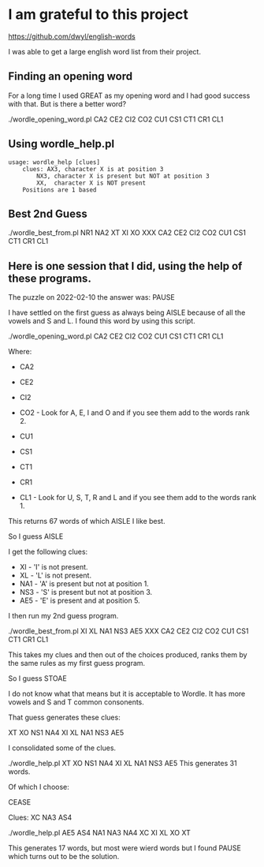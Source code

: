 # I am grateful to this project

https://github.com/dwyl/english-words

I was able to get a large english word list from their project.

## Finding an opening word

For a long time I used GREAT as my opening word and I had good success with that.  But is there a better word?

./wordle_opening_word.pl CA2 CE2 CI2 CO2 CU1 CS1 CT1 CR1 CL1

## Using wordle_help.pl

    usage: wordle_help [clues]
        clues: AX3, character X is at position 3
            NX3, character X is present but NOT at position 3
            XX,  character X is NOT present
        Positions are 1 based

## Best 2nd Guess

./wordle_best_from.pl NR1 NA2 XT XI XO XXX CA2 CE2 CI2 CO2 CU1 CS1 CT1 CR1 CL1

## Here is one session that I did, using the help of these programs.

The puzzle on 2022-02-10 the answer was: PAUSE

I have settled on the first guess as always being AISLE because of all the
vowels and S and L.  I found this word by using this script.

./wordle_opening_word.pl CA2 CE2 CI2 CO2 CU1 CS1 CT1 CR1 CL1

Where:

- CA2
- CE2
- CI2
- CO2 - Look for A, E, I and O and if you see them add to the words rank 2.

- CU1
- CS1
- CT1
- CR1
- CL1 - Look for U, S, T, R and L and if you see them add to the words rank 1.

This returns 67 words of which AISLE I like best.

So I guess AISLE

I get the following clues:

- XI   - 'I' is not present.
- XL   - 'L' is not present.
- NA1  - 'A' is present but not at position 1.
- NS3  - 'S' is present but not at position 3.
- AE5  - 'E' is present and at position 5.

I then run my 2nd guess program.

./wordle_best_from.pl XI XL NA1 NS3 AE5 XXX CA2 CE2 CI2 CO2 CU1 CS1 CT1 CR1 CL1

This takes my clues and then out of the choices produced, ranks them by the same
rules as my first guess program.

So I guess STOAE

I do not know what that means but it is acceptable to Wordle.  It has more
vowels and S and T common consonents.

That guess generates these clues:

XT XO NS1 NA4 XI XL NA1 NS3 AE5

I consolidated some of the clues.

./wordle_help.pl XT XO NS1 NA4 XI XL NA1 NS3 AE5
This generates 31 words.

Of which I choose:

CEASE

Clues:
XC NA3 AS4

./wordle_help.pl AE5 AS4 NA1 NA3 NA4 XC XI XL XO XT

This generates 17 words, but most were wierd words but I found
PAUSE which turns out to be the solution.

